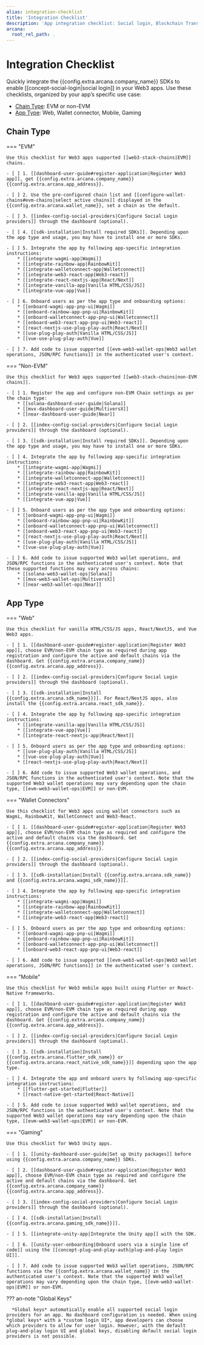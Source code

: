 ```yaml
---
alias: integration-checklist
title: 'Integration Checklist'
description: 'App integration checklist: Social login, Blockchain Transactions.'
arcana:
  root_rel_path: .
---
```


# Integration Checklist

Quickly integrate the {{config.extra.arcana.company_name}} SDKs to enable [[concept-social-login|social login]] in your Web3 apps. Use these checklists, organized by your app’s specific use case:

* [Chain Type](#chain-type): EVM or non-EVM
* [App Type](#app-type): Web, Wallet connector, Mobile, Gaming

## Chain Type

=== "EVM"

    Use this checklist for Web3 apps supported [[web3-stack-chains|EVM]] chains.

    - [ ] 1. [[dashboard-user-guide#register-application|Register Web3 app]], get {{config.extra.arcana.company_name}} {{config.extra.arcana.app_address}}. 

    - [ ] 2. Use the pre-configured chain list and [[configure-wallet-chains#evm-chains|select active chains]] displayed in the {{config.extra.arcana.wallet_name}}, set a chain as the default.

    - [ ] 3. [[index-config-social-providers|Configure Social Login providers]] through the dashboard (optional).

    - [ ] 4. [[sdk-installation|Install required SDKs]]. Depending upon the app type and usage, you may have to install one or more SDKs. 

    - [ ] 5. Integrate the app by following app-specific integration instructions: 
        * [[integrate-wagmi-app|Wagmi]] 
        * [[integrate-rainbow-app|RainbowKit]]
        * [[integrate-walletconnect-app|Walletconnect]]
        * [[integrate-web3-react-app|Web3-react]]
        * [[integrate-react-nextjs-app|React/Next]]
        * [[integrate-vanilla-app|Vanilla HTML/CSS/JS]]
        * [[integrate-vue-app|Vue]]

    - [ ] 6. Onboard users as per the app type and onboarding options: 
        * [[onboard-wagmi-app-pnp-ui|Wagmi]]
        * [[onboard-rainbow-app-pnp-ui|RainbowKit]]
        * [[onboard-walletconnect-app-pnp-ui|Walletconnect]]
        * [[onboard-web3-react-app-pnp-ui|Web3-react]]
        * [[react-nextjs-use-plug-play-auth|React/Next]]
        * [[use-plug-play-auth|Vanilla HTML/CSS/JS]]
        * [[vue-use-plug-play-auth|Vue]]

    - [ ] 7. Add code to issue supported [[evm-web3-wallet-ops|Web3 wallet operations, JSON/RPC functions]] in the authenticated user's context.

=== "Non-EVM"

    Use this checklist for Web3 apps supported [[web3-stack-chains|non-EVM chains]].

    - [ ] 1. Register the app and configure non-EVM Chain settings as per the chain type:
        * [[solana-dashboard-user-guide|Solana]]
        * [[mvx-dashboard-user-guide|MultiversX]]
        * [[near-dashboard-user-guide|Near]]

    - [ ] 2. [[index-config-social-providers|Configure Social Login providers]] through the dashboard (optional).

    - [ ] 3. [[sdk-installation|Install required SDKs]]. Depending upon the app type and usage, you may have to install one or more SDKs. 

    - [ ] 4. Integrate the app by following app-specific integration instructions: 
        * [[integrate-wagmi-app|Wagmi]] 
        * [[integrate-rainbow-app|RainbowKit]]
        * [[integrate-walletconnect-app|Walletconnect]]
        * [[integrate-web3-react-app|Web3-react]]
        * [[integrate-react-nextjs-app|React/Next]]
        * [[integrate-vanilla-app|Vanilla HTML/CSS/JS]]
        * [[integrate-vue-app|Vue]]

    - [ ] 5. Onboard users as per the app type and onboarding options: 
        * [[onboard-wagmi-app-pnp-ui|Wagmi]]
        * [[onboard-rainbow-app-pnp-ui|RainbowKit]]
        * [[onboard-walletconnect-app-pnp-ui|Walletconnect]]
        * [[onboard-web3-react-app-pnp-ui|Web3-react]]
        * [[react-nextjs-use-plug-play-auth|React/Next]]
        * [[use-plug-play-auth|Vanilla HTML/CSS/JS]]
        * [[vue-use-plug-play-auth|Vue]]

    - [ ] 6. Add code to issue supported Web3 wallet operations, and JSON/RPC functions in the authenticated user's context. Note that these supported functions may vary across chains:
        * [[solana-web3-wallet-ops|Solana]]
        * [[mvx-web3-wallet-ops|MultiversX]]
        * [[near-web3-wallet-ops|Near]]

## App Type

=== "Web"

    Use this checklist for vanilla HTML/CSS/JS apps, React/NextJS, and Vue Web3 apps.

    - [ ] 1. [[dashboard-user-guide#register-application|Register Web3 app]], choose EVM/non-EVM chain type as required during app registration and configure the active and default chains via the dashboard. Get {{config.extra.arcana.company_name}} {{config.extra.arcana.app_address}}. 

    - [ ] 2. [[index-config-social-providers|Configure Social Login providers]] through the dashboard (optional).

    - [ ] 3. [[sdk-installation|Install {{config.extra.arcana.sdk_name}}]]. For React/NextJS apps, also install the {{config.extra.arcana.react_sdk_name}}. 

    - [ ] 4. Integrate the app by following app-specific integration instructions: 
        * [[integrate-vanilla-app|Vanilla HTML/CSS/JS]]
        * [[integrate-vue-app|Vue]]
        * [[integrate-react-nextjs-app|React/Next]]

    - [ ] 5. Onboard users as per the app type and onboarding options: 
        * [[use-plug-play-auth|Vanilla HTML/CSS/JS]]
        * [[vue-use-plug-play-auth|Vue]]
        * [[react-nextjs-use-plug-play-auth|React/Next]]

    - [ ] 6. Add code to issue supported Web3 wallet operations, and JSON/RPC functions in the authenticated user's context. Note that the supported Web3 wallet operations may vary depending upon the chain type, [[evm-web3-wallet-ops|EVM]] or non-EVM.

=== "Wallet Connectors"

    Use this checklist for Web3 apps using wallet connectors such as Wagmi, RainbowKit, WalletConnect and Web3-React.

    - [ ] 1. [[dashboard-user-guide#register-application|Register Web3 app]], choose EVM/non-EVM chain type as required and configure the active and default chains via the dashboard. Get {{config.extra.arcana.company_name}} {{config.extra.arcana.app_address}}. 

    - [ ] 2. [[index-config-social-providers|Configure Social Login providers]] through the dashboard (optional).

    - [ ] 3. [[sdk-installation|Install {{config.extra.arcana.sdk_name}} and {{config.extra.arcana.wagmi_sdk_name}}]].

    - [ ] 4. Integrate the app by following app-specific integration instructions: 
        * [[integrate-wagmi-app|Wagmi]] 
        * [[integrate-rainbow-app|RainbowKit]]
        * [[integrate-walletconnect-app|Walletconnect]]
        * [[integrate-web3-react-app|Web3-react]]

    - [ ] 5. Onboard users as per the app type and onboarding options: 
        * [[onboard-wagmi-app-pnp-ui|Wagmi]]
        * [[onboard-rainbow-app-pnp-ui|RainbowKit]]
        * [[onboard-walletconnect-app-pnp-ui|Walletconnect]]
        * [[onboard-web3-react-app-pnp-ui|Web3-react]]

    - [ ] 6. Add code to issue supported [[evm-web3-wallet-ops|Web3 wallet operations, JSON/RPC functions]] in the authenticated user's context.

=== "Mobile"

    Use this checklist for Web3 mobile apps built using Flutter or React-Native frameworks.

    - [ ] 1. [[dashboard-user-guide#register-application|Register Web3 app]], choose EVM/non-EVM chain type as required during app registration and configure the active and default chains via the dashboard. Get {{config.extra.arcana.company_name}} {{config.extra.arcana.app_address}}. 

    - [ ] 2. [[index-config-social-providers|Configure Social Login providers]] through the dashboard (optional).

    - [ ] 3. [[sdk-installation|Install {{config.extra.arcana.flutter_sdk_name}} or {{config.extra.arcana.react_native_sdk_name}}]] depending upon the app type.

    - [ ] 4. Integrate the app and onboard users by following app-specific integration instructions: 
        * [[flutter-get-started|Flutter]]
        * [[react-native-get-started|React-Native]]

    - [ ] 5. Add code to issue supported Web3 wallet operations, and JSON/RPC functions in the authenticated user's context. Note that the supported Web3 wallet operations may vary depending upon the chain type, [[evm-web3-wallet-ops|EVM]] or non-EVM.

=== "Gaming"

    Use this checklist for Web3 Unity apps.

    - [ ] 1. [[unity-dashboard-user-guide|Set up Unity packages]] before using {{config.extra.arcana.company_name}} SDKs.

    - [ ] 2. [[dashboard-user-guide#register-application|Register Web3 app]], choose EVM/non-EVM chain type as required and configure the active and default chains via the dashboard. Get {{config.extra.arcana.company_name}} {{config.extra.arcana.app_address}}. 

    - [ ] 3. [[index-config-social-providers|Configure Social Login providers]] through the dashboard (optional).

    - [ ] 4. [[sdk-installation|Install {{config.extra.arcana.gaming_sdk_name}}]].

    - [ ] 5. [[integrate-unity-app|Integrate the Unity app]] with the SDK.

    - [ ] 6. [[unity-user-onboarding|Onboard users via a single line of code]] using the [[concept-plug-and-play-auth|plug-and-play login UI]].

    - [ ] 7. Add code to issue supported Web3 wallet operations, JSON/RPC functions via the {{config.extra.arcana.wallet_name}} in the authenticated user's context. Note that the supported Web3 wallet operations may vary depending upon the chain type, [[evm-web3-wallet-ops|EVM]] or non-EVM.

??? an-note "Global Keys"

      *Global keys* automatically enable all supported social login providers for an app. No dashboard configuration is needed. When using *global keys* with a *custom login UI*, app developers can choose which providers to allow for user login. However, with the default plug-and-play login UI and global keys, disabling default social login providers is not possible.